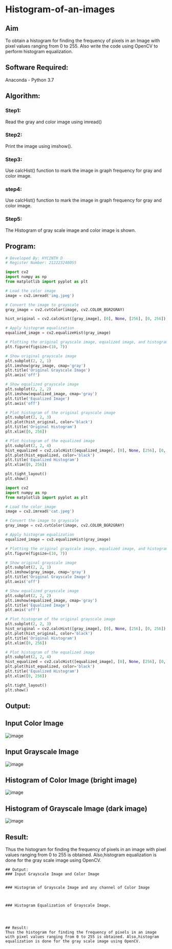 # Histogram-of-an-images
## Aim
To obtain a histogram for finding the frequency of pixels in an Image with pixel values ranging from 0 to 255. Also write the code using OpenCV to perform histogram equalization.

## Software Required:
Anaconda - Python 3.7

## Algorithm:
### Step1:
Read the gray and color image using imread()

### Step2:
Print the image using imshow().

### Step3:
Use calcHist() function to mark the image in graph frequency for gray and color image.

### step4:
Use calcHist() function to mark the image in graph frequency for gray and color image.

### Step5:
The Histogram of gray scale image and color image is shown.


## Program:
```python
# Developed By: HYCINTH D
# Register Number: 212223240055

import cv2
import numpy as np
from matplotlib import pyplot as plt

# Load the color image
image = cv2.imread('img.jpeg')

# Convert the image to grayscale
gray_image = cv2.cvtColor(image, cv2.COLOR_BGR2GRAY)

hist_original = cv2.calcHist([gray_image], [0], None, [256], [0, 256])

# Apply histogram equalization
equalized_image = cv2.equalizeHist(gray_image)

# Plotting the original grayscale image, equalized image, and histograms
plt.figure(figsize=(10, 7))

# Show original grayscale image
plt.subplot(2, 2, 1)
plt.imshow(gray_image, cmap='gray')
plt.title('Original Grayscale Image')
plt.axis('off')

# Show equalized grayscale image
plt.subplot(2, 2, 2)
plt.imshow(equalized_image, cmap='gray')
plt.title('Equalized Image')
plt.axis('off')

# Plot histogram of the original grayscale image
plt.subplot(2, 2, 3)
plt.plot(hist_original, color='black')
plt.title('Original Histogram')
plt.xlim([0, 256])

# Plot histogram of the equalized image
plt.subplot(2, 2, 4)
hist_equalized = cv2.calcHist([equalized_image], [0], None, [256], [0, 256])
plt.plot(hist_equalized, color='black')
plt.title('Equalized Histogram')
plt.xlim([0, 256])

plt.tight_layout()
plt.show()

import cv2
import numpy as np
from matplotlib import pyplot as plt

# Load the color image
image = cv2.imread('cat.jpeg')

# Convert the image to grayscale
gray_image = cv2.cvtColor(image, cv2.COLOR_BGR2GRAY)

# Apply histogram equalization
equalized_image = cv2.equalizeHist(gray_image)

# Plotting the original grayscale image, equalized image, and histograms
plt.figure(figsize=(10, 7))

# Show original grayscale image
plt.subplot(2, 2, 1)
plt.imshow(gray_image, cmap='gray')
plt.title('Original Grayscale Image')
plt.axis('off')

# Show equalized grayscale image
plt.subplot(2, 2, 2)
plt.imshow(equalized_image, cmap='gray')
plt.title('Equalized Image')
plt.axis('off')

# Plot histogram of the original grayscale image
plt.subplot(2, 2, 3)
hist_original = cv2.calcHist([gray_image], [0], None, [256], [0, 256])
plt.plot(hist_original, color='black')
plt.title('Original Histogram')
plt.xlim([0, 256])

# Plot histogram of the equalized image
plt.subplot(2, 2, 4)
hist_equalized = cv2.calcHist([equalized_image], [0], None, [256], [0, 256])
plt.plot(hist_equalized, color='black')
plt.title('Equalized Histogram')
plt.xlim([0, 256])

plt.tight_layout()
plt.show()

```
## Output:

## Input Color Image
![image](https://github.com/user-attachments/assets/a025be7b-6601-4472-9251-32155bf4f182)
## Input Grayscale Image
![image](https://github.com/user-attachments/assets/99579204-b3c2-4cf7-a955-5cfcf2142ca3)
## Histogram of Color Image (bright image)
![image](https://github.com/user-attachments/assets/b19c9871-21ec-499d-9b37-3a6bba659e60)
## Histogram of Grayscale Image (dark image)
![image](https://github.com/user-attachments/assets/c13d505b-debc-4417-a482-80e708beadc0)

## Result: 
Thus the histogram for finding the frequency of pixels in an image with pixel values ranging from 0 to 255 is obtained. Also,histogram equalization is done for the gray scale image using OpenCV.






```
## Output:
### Input Grayscale Image and Color Image


### Histogram of Grayscale Image and any channel of Color Image



### Histogram Equalization of Grayscale Image.




## Result: 
Thus the histogram for finding the frequency of pixels in an image with pixel values ranging from 0 to 255 is obtained. Also,histogram equalization is done for the gray scale image using OpenCV.
